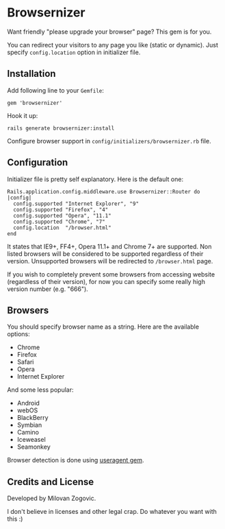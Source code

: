 # Browsernizer

Want friendly "please upgrade your browser" page? This gem is for you.

You can redirect your visitors to any page you like (static or dynamic).
Just specify `config.location` option in initializer file.


## Installation

Add following line to your `Gemfile`:

    gem 'browsernizer'

Hook it up:

    rails generate browsernizer:install

Configure browser support in `config/initializers/browsernizer.rb` file.


## Configuration

Initializer file is pretty self explanatory. Here is the default one:

    Rails.application.config.middleware.use Browsernizer::Router do |config|
      config.supported "Internet Explorer", "9"
      config.supported "Firefox", "4"
      config.supported "Opera", "11.1"
      config.supported "Chrome", "7"
      config.location  "/browser.html"
    end

It states that IE9+, FF4+, Opera 11.1+ and Chrome 7+ are supported.
Non listed browsers will be considered to be supported regardless of their version.
Unsupported browsers will be redirected to `/browser.html` page.

If you wish to completely prevent some browsers from accessing website
(regardless of their version), for now you can specify some really high
version number (e.g. "666").


## Browsers

You should specify browser name as a string. Here are the available options:

* Chrome
* Firefox
* Safari
* Opera
* Internet Explorer

And some less popular:

* Android
* webOS
* BlackBerry
* Symbian
* Camino
* Iceweasel
* Seamonkey

Browser detection is done using [useragent gem](https://github.com/josh/useragent).



## Credits and License

Developed by Milovan Zogovic.

I don't believe in licenses and other legal crap.
Do whatever you want with this :)
